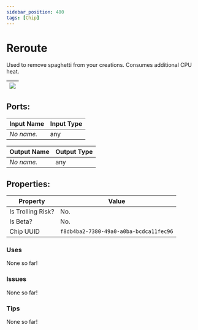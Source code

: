 ```yaml
---
sidebar_position: 480
tags: [Chip]
---
```


# Reroute


Used to remove spaghetti from your creations. Consumes additional CPU heat.

| ![](https://images-ext-2.discordapp.net/external/MPmIaQzlEPmgGWlgi-WxBBXt0Bjv_zWPkg1y1f_sy3s/https/www.recroomcircuits.com/image/circuit/absolute-value?width=206&height=108) |
|-----|

## Ports:

| Input Name | Input Type |
|-----------|-----------|
| *No name.* | any |

| Output Name | Output Type |
|-----------|-----------|
| *No name.* | any |

## Properties:

| Property  | Value |
|-------------------|-----------|
| Is Trolling Risk? | No. |
| Is Beta? | No. |
| Chip UUID | `f8db4ba2-7380-49a0-a0ba-bcdca11fec96` |

### Uses
None so far!

### Issues
None so far!

### Tips
None so far!
